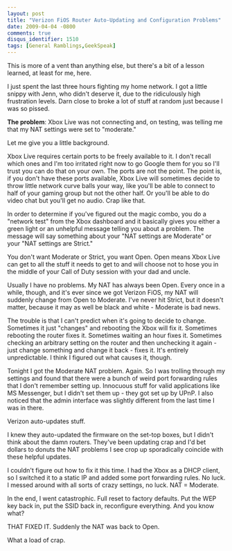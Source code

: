 ```yaml
---
layout: post
title: "Verizon FiOS Router Auto-Updating and Configuration Problems"
date: 2009-04-04 -0800
comments: true
disqus_identifier: 1510
tags: [General Ramblings,GeekSpeak]
---
```

This is more of a vent than anything else, but there's a bit of a lesson
learned, at least for me, here.

I just spent the last three hours fighting my home network. I got a
little snippy with Jenn, who didn't deserve it, due to the ridiculously
high frustration levels. Darn close to broke a lot of stuff at random
just because I was so pissed.

**The problem**: Xbox Live was not connecting and, on testing, was
telling me that my NAT settings were set to "moderate."

Let me give you a little background.

Xbox Live requires certain ports to be freely available to it. I don't
recall which ones and I'm too irritated right now to go Google them for
you so I'll trust you can do that on your own. The ports are not the
point. The point is, if you don't have these ports available, Xbox Live
will sometimes decide to throw little network curve balls your way, like
you'll be able to connect to half of your gaming group but not the other
half. Or you'll be able to do video chat but you'll get no audio. Crap
like that.

In order to determine if you've figured out the magic combo, you do a
"network test" from the Xbox dashboard and it basically gives you either
a green light or an unhelpful message telling you about a problem. The
message will say something about your "NAT settings are Moderate" or
your "NAT settings are Strict."

You don't want Moderate or Strict, you want Open. Open means Xbox Live
can get to all the stuff it needs to get to and will choose not to hose
you in the middle of your Call of Duty session with your dad and uncle.

Usually I have no problems. My NAT has always been Open. Every once in a
while, though, and it's ever since we got Verizon FiOS, my NAT will
suddenly change from Open to Moderate. I've never hit Strict, but it
doesn't matter, because it may as well be black and white - Moderate is
bad news.

The trouble is that I can't predict when it's going to decide to change.
Sometimes it just "changes" and rebooting the Xbox will fix it.
Sometimes rebooting the router fixes it. Sometimes waiting an hour fixes
it. Sometimes checking an arbitrary setting on the router and then
unchecking it again - just change something and change it back - fixes
it. It's entirely unpredictable. I think I figured out what causes it,
though.

Tonight I got the Moderate NAT problem. Again. So I was trolling through
my settings and found that there were a bunch of weird port forwarding
rules that I don't remember setting up. Innocuous stuff for valid
applications like MS Messenger, but I didn't set them up - they got set
up by UPnP. I also noticed that the admin interface was slightly
different from the last time I was in there.

Verizon auto-updates stuff.

I knew they auto-updated the firmware on the set-top boxes, but I didn't
think about the damn routers. They've been updating crap and I'd bet
dollars to donuts the NAT problems I see crop up sporadically coincide
with these helpful updates.

I couldn't figure out how to fix it this time. I had the Xbox as a DHCP
client, so I switched it to a static IP and added some port forwarding
rules. No luck. I messed around with all sorts of crazy settings, no
luck. NAT = Moderate.

In the end, I went catastrophic. Full reset to factory defaults. Put the
WEP key back in, put the SSID back in, reconfigure everything. And you
know what?

THAT FIXED IT. Suddenly the NAT was back to Open.

What a load of crap.
